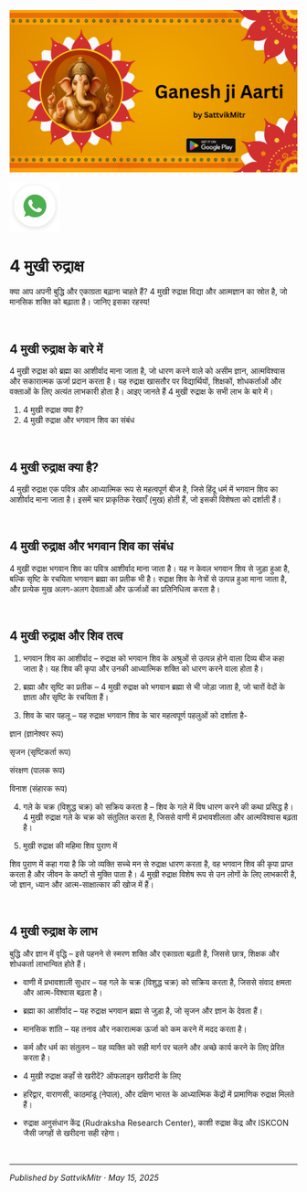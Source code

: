<!-- Banner SVG -->
![Banner](https://raw.githubusercontent.com/anandwana001/content-repo/refs/heads/main/aarti/ganesh/ganesh_ji_aarti_banner.png)

<!-- Share & WhatsApp icons as SVG -->
<a href="https://api.whatsapp.com/send?text=Check%20out%20this%20article%20in%20the%20Hanuman%20Chalisa%20app%3A%20https%3A%2F%2Fwww.sattvikmitr.com%2Farticles%3FcontentUrl%3Dhttps%253A%252F%252Fraw.githubusercontent.com%252Fanandwana001%252Fcontent-repo%252Frefs%252Fheads%252Fmain%252Faarti%252Fganesh%252Fganesh_aarti_english.md%26title%3DGanesh%2520Aarti">
  <img src="https://raw.githubusercontent.com/anandwana001/content-repo/refs/heads/main/assets/ic_wtsapp_share_rounded.svg" alt="WhatsApp"/>
</a>

<br>

# 4 मुखी रुद्राक्ष
क्या आप अपनी बुद्धि और एकाग्रता बढ़ाना चाहते हैं? 4 मुखी रुद्राक्ष विद्या और आत्मज्ञान का स्रोत है, जो मानसिक शक्ति को बढ़ाता है। जानिए इसका रहस्य!

<br>

## 4 मुखी रुद्राक्ष के बारे में
4 मुखी रुद्राक्ष को ब्रह्मा का आशीर्वाद माना जाता है, जो धारण करने वाले को असीम ज्ञान, आत्मविश्वास और सकारात्मक ऊर्जा प्रदान करता है। यह रुद्राक्ष खासतौर पर विद्यार्थियों, शिक्षकों, शोधकर्ताओं और वक्ताओं के लिए अत्यंत लाभकारी होता है। आइए जानते हैं 4 मुखी रुद्राक्ष के सभी लाभ के बारे में।

1. 4 मुखी रुद्राक्ष क्या है?
2. 4 मुखी रुद्राक्ष और भगवान शिव का संबंध

<br>

## 4 मुखी रुद्राक्ष क्या है?
4 मुखी रुद्राक्ष एक पवित्र और आध्यात्मिक रूप से महत्वपूर्ण बीज है, जिसे हिंदू धर्म में भगवान शिव का आशीर्वाद माना जाता है। इसमें चार प्राकृतिक रेखाएँ (मुख) होती हैं, जो इसकी विशेषता को दर्शाती हैं।

<br>

## 4 मुखी रुद्राक्ष और भगवान शिव का संबंध
4 मुखी रुद्राक्ष भगवान शिव का पवित्र आशीर्वाद माना जाता है। यह न केवल भगवान शिव से जुड़ा हुआ है, बल्कि सृष्टि के रचयिता भगवान ब्रह्मा का प्रतीक भी है। रुद्राक्ष शिव के नेत्रों से उत्पन्न हुआ माना जाता है, और प्रत्येक मुख अलग-अलग देवताओं और ऊर्जाओं का प्रतिनिधित्व करता है।

<br>

## 4 मुखी रुद्राक्ष और शिव तत्व 
1. भगवान शिव का आशीर्वाद – रुद्राक्ष को भगवान शिव के अश्रुओं से उत्पन्न होने वाला दिव्य बीज कहा जाता है। यह शिव की कृपा और उनकी आध्यात्मिक शक्ति को धारण करने वाला होता है।

2. ब्रह्मा और सृष्टि का प्रतीक – 4 मुखी रुद्राक्ष को भगवान ब्रह्मा से भी जोड़ा जाता है, जो चारों वेदों के ज्ञाता और सृष्टि के रचयिता हैं।

3. शिव के चार पहलू – यह रुद्राक्ष भगवान शिव के चार महत्वपूर्ण पहलुओं को दर्शाता है-

ज्ञान (ज्ञानेश्वर रूप)

सृजन (सृष्टिकर्ता रूप)

संरक्षण (पालक रूप)

विनाश (संहारक रूप)

4. गले के चक्र (विशुद्ध चक्र) को सक्रिय करता है – शिव के गले में विष धारण करने की कथा प्रसिद्ध है। 4 मुखी रुद्राक्ष गले के चक्र को संतुलित करता है, जिससे वाणी में प्रभावशीलता और आत्मविश्वास बढ़ता है।

5. मुखी रुद्राक्ष की महिमा शिव पुराण में

शिव पुराण में कहा गया है कि जो व्यक्ति सच्चे मन से रुद्राक्ष धारण करता है, वह भगवान शिव की कृपा प्राप्त करता है और जीवन के कष्टों से मुक्ति पाता है। 4 मुखी रुद्राक्ष विशेष रूप से उन लोगों के लिए लाभकारी है, जो ज्ञान, ध्यान और आत्म-साक्षात्कार की खोज में हैं।

<br>

## 4 मुखी रुद्राक्ष के लाभ
बुद्धि और ज्ञान में वृद्धि – इसे पहनने से स्मरण शक्ति और एकाग्रता बढ़ती है, जिससे छात्र, शिक्षक और शोधकर्ता लाभान्वित होते हैं।

- वाणी में प्रभावशाली सुधार – यह गले के चक्र (विशुद्ध चक्र) को सक्रिय करता है, जिससे संवाद क्षमता और आत्म-विश्वास बढ़ता है।

- ब्रह्मा का आशीर्वाद – यह रुद्राक्ष भगवान ब्रह्मा से जुड़ा है, जो सृजन और ज्ञान के देवता हैं।

- मानसिक शांति – यह तनाव और नकारात्मक ऊर्जा को कम करने में मदद करता है।

- कर्म और धर्म का संतुलन – यह व्यक्ति को सही मार्ग पर चलने और अच्छे कार्य करने के लिए प्रेरित करता है।

- 4 मुखी रुद्राक्ष कहाँ से खरीदें?
ऑफलाइन खरीदारी के लिए

- हरिद्वार, वाराणसी, काठमांडू (नेपाल), और दक्षिण भारत के आध्यात्मिक केंद्रों में प्रामाणिक रुद्राक्ष मिलते हैं।

- रुद्राक्ष अनुसंधान केंद्र (Rudraksha Research Center), काशी रुद्राक्ष केंद्र और ISKCON जैसी जगहों से खरीदना सही रहेगा।




<br>

---

*Published by SattvikMitr · May 15, 2025*
